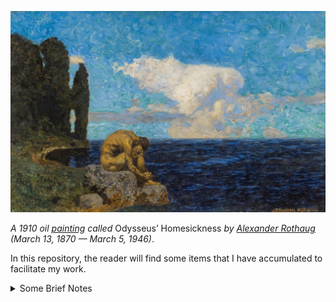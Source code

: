 
![Odysseus_Homesickness_by_Alexander_Rothaug_1910](https://github.com/AFg6K7h4fhy2/AFg6K7h4fhy2/raw/main/profile/Odysseus_Homesickness_by_Alexander_Rothaug_1910.jpg)


_A 1910 oil [painting](https://commons.wikimedia.org/wiki/File:Alexander_rothaug,_ulisse,_nostalgia_della_patria,_1910_(the_jack_daulton_collection)_02.jpg) called_ Odysseus’ Homesickness _by [Alexander Rothaug](https://de.wikipedia.org/wiki/Alexander_Rothaug) (March 13, 1870 — March 5, 1946)_.


In this repository, the reader will find some items that I have accumulated to facilitate my work.

<details markdown=1>

<summary> Some Brief Notes </summary>

To contact me:

* Email [my-username] + [at-symbol] + [proton] + [dot-symbol] + [me]

The constituent folders of this repository are:

* `examples`: External examples for reference of actions or decisions that the author is considering doing or making, respectively.
* `notes`: Notes that the author has taken and wishes to display publicly. These notes will oftentimes coincide with different resources stored in `./resources`.
* `profile`: Images, including artwork and those the author has taken, that the author is using, has used, or intends to use, at some point, on his main README profile.
* `resources`: Resources, including research papers and books, among other things, that the author wishes to store and (possibly) document publicly. Contained therein:

Within each meaningful folder, the reader should find a README (these are under development, somewhat), which exist to aid the reader in navigating this repository, should doing so be something of interest.

</details>
